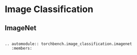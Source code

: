 # Image Classification

## ImageNet

```eval_rst

.. automodule:: torchbench.image_classification.imagenet
   :members:
```
